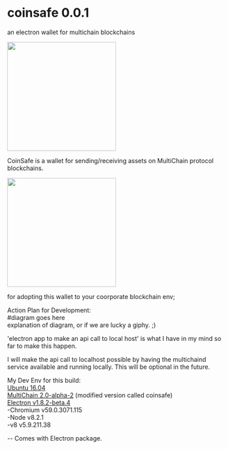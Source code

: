 # coinsafe 0.0.1
an electron wallet for multichain blockchains<br>

<img src="https://media.discordapp.net/attachments/407746101303836683/407768002281603072/Screen_Shot_2018-01-29_at_10.23.45_PM.png" height="250" width="250"><br>

CoinSafe is a wallet for sending/receiving assets on MultiChain protocol blockchains. 

<img src="https://media.discordapp.net/attachments/407746101303836683/407768113476796436/Screen_Shot_2018-01-29_at_10.24.24_PM.png" height="250" width="250"><br>

for adopting this wallet to your coorporate blockchain env;

Action Plan for Development:<br>
#diagram goes here<br>
explanation of diagram, or if we are lucky a giphy. ;)

'electron app to make an api call to local host'
is what I have in my mind so far to make this happen.

I will make the api call to localhost possible by having the multichaind service available and running locally. 
This will be optional in the future. 

My Dev Env for this build:<br>
<a href="http://releases.ubuntu.com/16.04.3/ubuntu-16.04.3-desktop-amd64.iso?_ga=2.76030037.1722912274.1517293232-1500159376.1513966486">Ubuntu 16.04</a><br>
<a href="https://www.multichain.com/download/multichain-2.0-alpha-2.tar.gz">MultiChain 2.0-alpha-2</a> (modified version called coinsafe)<br>
<a href="https://github.com/electron/electron/releases/download/v1.8.2-beta.4/electron-v1.8.2-beta.4-linux-x64.zip">Electron v1.8.2-beta.4</a><br>
-Chromium v59.0.3071.115<br>
-Node v8.2.1<br>
-v8 v5.9.211.38<br>

-- Comes with Electron package.
